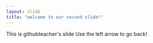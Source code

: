```yaml
---
layout: slide
title: "welcome to our second slide!"
---
```

This is githubteacher's slide
Use the left arrow to go back!
